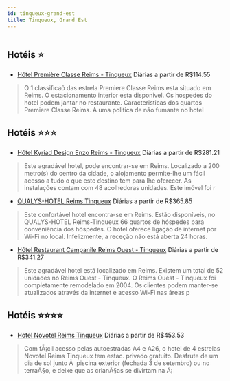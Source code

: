 ```yaml
---
id: tinqueux-grand-est
title: Tinqueux, Grand Est
---
```


<center><img src="http://photos.hotelbeds.com/giata/13/134886/134886a_hb_a_001.jpg" alt="" /></center>


## Hotéis ⭐️

-    [Hôtel Première Classe Reims - Tinqueux](https://www.hurb.com/aud/https://www.hurb.com/hoteis/tinqueux/hotel-premiere-classe-reims-tinqueux-JNP-JP985551?cmp=18055) Diárias a partir de R$114.55
   > O 1 classificaõ das estrela Premiere Classe Reims esta situado em Reims. O estacionamento interior esta disponivel. Os hospedes do hotel podem jantar no restaurante. Caracteristicas dos quartos Premiere Classe Reims. A uma politica de não fumante no hotel

## Hotéis ⭐️⭐️⭐️

-    [Hôtel Kyriad Design Enzo Reims - Tinqueux](https://www.hurb.com/aud/https://www.hurb.com/hoteis/tinqueux/hotel-kyriad-design-enzo-reims-tinqueux-JNP-JP050051?cmp=18055) Diárias a partir de R$281.21
   > Este agradável hotel, pode encontrar-se em Reims. Localizado a 200 metro(s) do centro da cidade, o alojamento permite-lhe um fácil acesso a tudo o que este destino tem para lhe oferecer. As instalações contam com 48 acolhedoras unidades. Este imóvel foi r
-    [QUALYS-HOTEL Reims Tinqueux](https://www.hurb.com/aud/https://www.hurb.com/hoteis/tinqueux/qualys-hotel-reims-tinqueux-JNP-JP752195?cmp=18055) Diárias a partir de R$365.85
   > Este confortável hotel encontra-se em Reims. Estão disponíveis, no QUALYS-HOTEL Reims-Tinqueux 66 quartos de hóspedes para conveniência dos hóspedes. O hotel oferece ligação de internet por Wi-Fi no local. Infelizmente, a receção não está aberta 24 horas.
-    [Hôtel Restaurant Campanile Reims Ouest - Tinqueux](https://www.hurb.com/aud/https://www.hurb.com/hoteis/tinqueux/hotel-restaurant-campanile-reims-ouest-tinqueux-JNP-JP227378?cmp=18055) Diárias a partir de R$341.27
   > Este agradável hotel está localizado em Reims. Existem um total de 52 unidades no Reims Ouest - Tinqueux. O Reims Ouest - Tinqueux foi completamente remodelado em 2004. Os clientes podem manter-se atualizados através da internet e acesso Wi-Fi nas áreas p

## Hotéis ⭐️⭐️⭐️⭐️

-    [Hotel Novotel Reims Tinqueux](https://www.hurb.com/aud/https://www.hurb.com/hoteis/tinqueux/hotel-novotel-reims-tinqueux-JNP-JP050045?cmp=18055) Diárias a partir de R$453.53
   > Com fÃ¡cil acesso pelas autoestradas A4 e A26, o hotel de 4 estrelas Novotel Reims Tinqueux tem estac. privado gratuito. Desfrute de um dia de sol junto Ã  piscina exterior (fechada 3 de setembro) ou no terraÃ§o, e deixe que as crianÃ§as se divirtam na Ã¡

